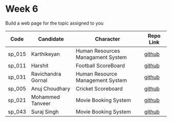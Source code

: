 # Week 6
Build a web page for the topic assigned to you

| Code | Candidate | Character| Repo Link |
| --------- | --------- | ---- | --- |
| sp_015 | Karthikeyan | Human Resources Managament System | [github](https://github.com/karthikeyanranasthala/masai-week-6) |
| sp_011 | Harshit | Football ScoreBoard | [github](https://github.com/harshit860/masai-week-6) |
| sp_031 | Ravichandra Gornal | Human Resource Management System | [github](https://github.com/ravigornal/masai-week-6) |
| sp_005 | Anuj Choudhary | Cricket Scoreboard | [github](https://github.com/choudharyanuj/masai-week-6) |
| sp_021 | Mohammed Tanveer | Movie Booking System | [github](https://github.com/tanveer86/masai-week-6) |
| sp_043 | Suraj Singh | Movie Booking System | [github](https://github.com/Suraj10074/masai-week-6) |

